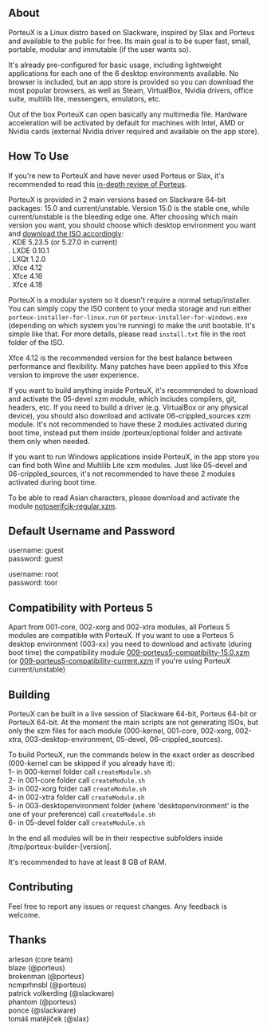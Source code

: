 ## About

PorteuX is a Linux distro based on Slackware, inspired by Slax and Porteus and available to the public for free. Its main goal is to be super fast, small, portable, modular and immutable (if the user wants so).

It's already pre-configured for basic usage, including lightweight applications for each one of the 6 desktop environments available. No browser is included, but an app store is provided so you can download the most popular browsers, as well as Steam, VirtualBox, Nvidia drivers, office suite, multilib lite, messengers, emulators, etc.

Out of the box PorteuX can open basically any multimedia file. Hardware acceleration will be activated by default for machines with Intel, AMD or Nvidia cards (external Nvidia driver required and available on the app store).

## How To Use

If you're new to PorteuX and have never used Porteus or Slax, it's recommended to read this [in-depth review of Porteus](https://medium.com/@fulalas/porteus-5-review-a-different-and-powerful-linux-distro-33df8789a758).

PorteuX is provided in 2 main versions based on Slackware 64-bit packages: 15.0 and current/unstable. Version 15.0 is the stable one, while current/unstable is the bleeding edge one. After choosing which main version you want, you should choose which desktop environment you want and [download the ISO accordingly](https://github.com/porteux/porteux/releases): <br />
. KDE 5.23.5 (or 5.27.0 in current)<br />
. LXDE 0.10.1<br />
. LXQt 1.2.0<br />
. Xfce 4.12<br />
. Xfce 4.16<br />
. Xfce 4.18<br />

PorteuX is a modular system so it doesn't require a normal setup/installer. You can simply copy the ISO content to your media storage and run either `porteux-installer-for-linux.run` or `porteux-installer-for-windows.exe` (depending on which system you're running) to make the unit bootable. It's simple like that. For more details, please read `install.txt` file in the root folder of the ISO.

Xfce 4.12 is the recommended version for the best balance between performance and flexibility. Many patches have been applied to this Xfce version to improve the user experience.

If you want to build anything inside PorteuX, it's recommended to download and activate the 05-devel xzm module, which includes compilers, git, headers, etc. If you need to build a driver (e.g. VirtualBox or any physical device), you should also download and activate 06-crippled_sources xzm module. It's not recommended to have these 2 modules activated during boot time, instead put them inside /porteux/optional folder and activate them only when needed.

If you want to run Windows applications inside PorteuX, in the app store you can find both Wine and Multilib Lite xzm modules. Just like 05-devel and 06-crippled_sources, it's not recommended to have these 2 modules activated during boot time.

To be able to read Asian characters, please download and activate the module [notoserifcjk-regular.xzm](https://github.com/porteux/porteux/raw/main/extras/notoserifcjk-regular.xzm).

## Default Username and Password

username: guest<br />
password: guest<br />

username: root<br />
password: toor<br />

## Compatibility with Porteus 5

Apart from 001-core, 002-xorg and 002-xtra modules, all Porteus 5 modules are compatible with PorteuX. If you want to use a Porteus 5 desktop environment (003-xx) you need to download and activate (during boot time) the compatibility module [009-porteus5-compatibility-15.0.xzm](https://github.com/porteux/porteux/raw/main/extras/009-porteus5-compatibility-15.0.xzm) (or [009-porteus5-compatibility-current.xzm](https://github.com/porteux/porteux/raw/main/extras/009-porteus5-compatibility-current.xzm) if you're using PorteuX current/unstable)

## Building

PorteuX can be built in a live session of Slackware 64-bit, Porteus 64-bit or PorteuX 64-bit. At the moment the main scripts are not generating ISOs, but only the xzm files for each module (000-kernel, 001-core, 002-xorg, 002-xtra, 003-desktop-environment, 05-devel, 06-crippled_sources).

To build PorteuX, run the commands below in the exact order as described (000-kernel can be skipped if you already have it): <br />
1- in 000-kernel folder call `createModule.sh`<br />
2- in 001-core folder call `createModule.sh`<br />
3- in 002-xorg folder call `createModule.sh`<br />
4- in 002-xtra folder call `createModule.sh`<br />
5- in 003-desktopenvironment folder (where 'desktopenvironment' is the one of your preference) call `createModule.sh`<br />
6- in 05-devel folder call `createModule.sh`<br />

In the end all modules will be in their respective subfolders inside /tmp/porteux-builder-[version].

It's recommended to have at least 8 GB of RAM.

## Contributing

Feel free to report any issues or request changes. Any feedback is welcome.

## Thanks

arleson (core team)<br />
blaze (@porteus)<br />
brokenman (@porteus)<br />
ncmprhnsbl (@porteus)<br />
patrick volkerding (@slackware)<br />
phantom (@porteus)<br />
ponce (@slackware)<br />
tomáš matějíček (@slax)<br />
